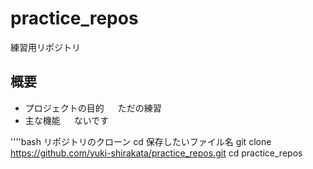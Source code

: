 # practice_repos

 練習用リポジトリ

## 概要

 -  プロジェクトの目的
 　 ただの練習
 -  主な機能
 　 ないです

''''bash
リポジトリのクローン
cd 保存したいファイル名
git clone https://github.com/yuki-shirakata/practice_repos.git
cd practice_repos

